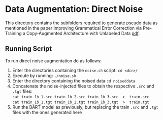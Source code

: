 # Data Augmentation: Direct Noise

This directory contains the subfolders required to generate pseudo data as mentioned in the paper Improving Grammatical Error Correction via Pre-Training a Copy-Augmented Architecture with Unlabeled Data [pdf](https://aclanthology.org/N19-1014.pdf). 

## Running Script

To run direct noise augmentation do as follows:

1. Enter the directories containing the `noise.sh` script: `cd <dir>/`
2. Execute by running: `./noise.sh`
3. Enter the directory containing the noised data `cd noiseddata`
3. Concatenate the noise-injected files to obtain the respective `.src` and `.tgt` files: \
`cat train_1b_1.src train_1b_2.src train_1b_3.src  >  train.src` \
`cat train_1b_1.tgt train_1b_2.tgt train_1b_3.tgt  >  train.tgt`
4. Run the BART model as previously, but replacing the train `.src` and `.tgt` files with the ones generated here
